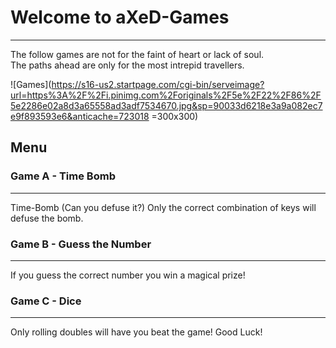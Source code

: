 Welcome to aXeD-Games
=====================
---
The follow games are not for the faint of heart or lack of soul.<br>
The paths ahead are only for the most intrepid travellers.

![Games](https://s16-us2.startpage.com/cgi-bin/serveimage?url=https%3A%2F%2Fi.pinimg.com%2Foriginals%2F5e%2F22%2F86%2F5e2286e02a8d3a65558ad3adf7534670.jpg&sp=90033d6218e3a9a082ec7e9f893593e6&anticache=723018 =300x300)

## Menu

### Game A - Time Bomb
***
Time-Bomb (Can you defuse it?)
Only the correct combination of keys will defuse the bomb.

### Game B - Guess the Number
***
If you guess the correct number you win a magical prize!


### Game C - Dice
***
Only rolling doubles will have you beat the game!
Good Luck!
